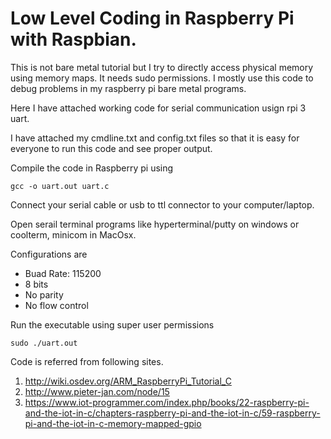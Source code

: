 # Low Level Coding in Raspberry Pi with Raspbian.

This is not bare metal tutorial but I try to directly access physical memory using memory maps. It needs sudo permissions.
I mostly use this code to debug problems in my raspberry pi bare metal programs.

Here I have attached working code for serial communication usign rpi 3 uart.

I have attached my cmdline.txt and config.txt files so that it is easy for everyone to run this code and see proper output.




Compile the code in Raspberry pi using

    gcc -o uart.out uart.c

Connect your serial cable or usb to ttl connector to your computer/laptop.

Open serail terminal programs like hyperterminal/putty on windows
or coolterm, minicom in MacOsx.

Configurations are
* Buad Rate: 115200
* 8 bits
* No parity
* No flow control 

Run the executable using super user permissions

    sudo ./uart.out


Code is referred from following sites.
1. http://wiki.osdev.org/ARM_RaspberryPi_Tutorial_C
2. http://www.pieter-jan.com/node/15
3. https://www.iot-programmer.com/index.php/books/22-raspberry-pi-and-the-iot-in-c/chapters-raspberry-pi-and-the-iot-in-c/59-raspberry-pi-and-the-iot-in-c-memory-mapped-gpio

